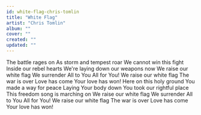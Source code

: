 ```yaml
---
id: white-flag-chris-tomlin
title: "White Flag"
artist: "Chris Tomlin"
album: ""
cover: ""
created: ""
updated: ""
---
```


The battle rages on
As storm and tempest roar
We cannot win this fight
Inside our rebel hearts
We're laying down our weapons now
We raise our white flag
We surrender
All to You
All for You!
We raise our white flag
The war is over
Love has come
Your love has won!
Here on this holy ground
You made a way for peace
Laying Your body down
You took our rightful place
This freedom song is marching on
We raise our white flag
We surrender
All to You
All for You!
We raise our white flag
The war is over
Love has come
Your love has won!